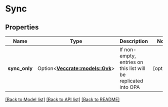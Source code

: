 # Sync

## Properties

Name | Type | Description | Notes
------------ | ------------- | ------------- | -------------
**sync_only** | Option<[**Vec<crate::models::Gvk>**](GVK.md)> | If non-empty, entries on this list will be replicated into OPA | [optional]

[[Back to Model list]](../README.md#documentation-for-models) [[Back to API list]](../README.md#documentation-for-api-endpoints) [[Back to README]](../README.md)


